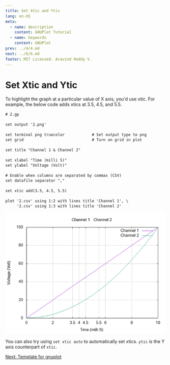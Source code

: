 ```yaml
---
title: Set Xtic and Ytic
lang: en-US
meta:
  - name: description
    content: GNUPlot Tutorial
  - name: keywords
    content: GNUPlot
prev: ../4/4.md
next: ../6/6.md
footer: MIT Licensed. Aravind Reddy V.
---
```


# Set Xtic and Ytic

To highlight the graph at a particular value of X axis, you'd use xtic. For example, the below code adds xtics at 3.5, 4.5, and 5.5.
```{16}
# 2.gp

set output '2.png'

set terminal png truecolor            # Set output type to png
set grid                              # Turn on grid in plot

set title "Channel 1 & Channel 2"

set xlabel "Time (milli S)"
set ylabel "Voltage (Volt)"

# Enable when columns are separated by commas (CSV)
set datafile separator ","

set xtic add(3.5, 4.5, 5.5)

plot '2.csv' using 1:2 with lines title 'Channel 1', \
     '2.csv' using 1:3 with lines title 'Channel 2'
```
  ![5.1.png](./5.1.png)

You can also try using `set xtic auto` to automatically set xtics. `ytic` is the Y axis counterpart of `xtic`.

[Next: Template for gnuplot](../6/6.md)